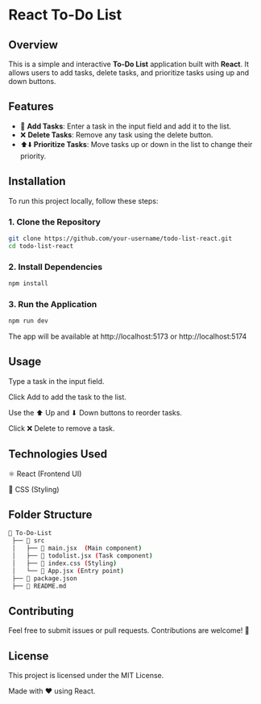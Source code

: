 # React To-Do List

## Overview
This is a simple and interactive **To-Do List** application built with **React**. It allows users to add tasks, delete tasks, and prioritize tasks using up and down buttons.

## Features
- 📌 **Add Tasks**: Enter a task in the input field and add it to the list.
- ❌ **Delete Tasks**: Remove any task using the delete button.
- ⬆️⬇️ **Prioritize Tasks**: Move tasks up or down in the list to change their priority.

## Installation
To run this project locally, follow these steps:

### 1. Clone the Repository
```sh
git clone https://github.com/your-username/todo-list-react.git
cd todo-list-react
```
### 2. Install Dependencies
```sh
npm install
```
### 3. Run the Application
```sh
npm run dev
```
The app will be available at http://localhost:5173 or http://localhost:5174

## Usage

Type a task in the input field.

Click Add to add the task to the list.

Use the ⬆ Up and ⬇ Down buttons to reorder tasks.

Click ❌ Delete to remove a task.

## Technologies Used

⚛️ React (Frontend UI)

💅 CSS (Styling)

## Folder Structure
```sh
📂 To-Do-List
 ├── 📁 src
 │   ├── 📄 main.jsx  (Main component)
 │   ├── 📄 todolist.jsx (Task component)
 │   ├── 📄 index.css (Styling)
 │   └── 📄 App.jsx (Entry point)
 ├── 📄 package.json
 ├── 📄 README.md
```
## Contributing

Feel free to submit issues or pull requests. Contributions are welcome! 🚀

## License

This project is licensed under the MIT License.

Made with ❤️ using React.
